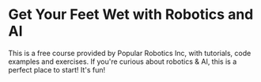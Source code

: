 # Get Your Feet Wet with Robotics and AI
This is a free course provided by Popular Robotics Inc, with tutorials, code examples and exercises. If you're curious about robotics &amp; AI, this is a perfect place to start! It's fun!
